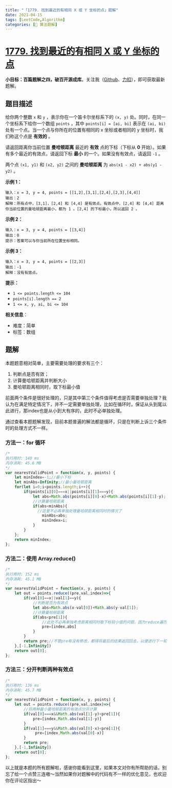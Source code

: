 ```yaml
---
title: "「1779. 找到最近的有相同 X 或 Y 坐标的点」题解"
date: 2021-04-15
tags: [LeetCode,Algorithm]
categories: [📝 算法题解]
---
```


# [1779. 找到最近的有相同 X 或 Y 坐标的点](https://leetcode-cn.com/problems/find-nearest-point-that-has-the-same-x-or-y-coordinate/)

**小目标：百篇题解之四，破百开源成库**。关注我（[Github](https://github.com/KimYangOfCat)、[力扣](https://leetcode-cn.com/u/kimyang/)），即可获取最新题解。

## 题目描述

给你两个整数 `x` 和 `y` ，表示你在一个笛卡尔坐标系下的 `(x, y)` 处。同时，在同一个坐标系下给你一个数组 `points` ，其中 `points[i] = [ai, bi]` 表示在 `(ai, bi)` 处有一个点。当一个点与你所在的位置有相同的 x 坐标或者相同的 y 坐标时，我们称这个点是 **有效的** 。

请返回距离你当前位置 **曼哈顿距离** 最近的 **有效** 点的下标（下标从 **0** 开始）。如果有多个最近的有效点，请返回下标 **最小** 的一个。如果没有有效点，请返回 `-1` 。

两个点 `(x1, y1)` 和 `(x2, y2)` 之间的 **曼哈顿距离** 为 `abs(x1 - x2) + abs(y1 - y2)` 。<!-- more -->

 

**示例 1：**

```
输入：x = 3, y = 4, points = [[1,2],[3,1],[2,4],[2,3],[4,4]]
输出：2
解释：所有点中，[3,1]，[2,4] 和 [4,4] 是有效点。有效点中，[2,4] 和 [4,4] 距离你当前位置的曼哈顿距离最小，都为 1 。[2,4] 的下标最小，所以返回 2 。
```

**示例 2：**

```
输入：x = 3, y = 4, points = [[3,4]]
输出：0
提示：答案可以与你当前所在位置坐标相同。
```

**示例 3：**

```
输入：x = 3, y = 4, points = [[2,3]]
输出：-1
解释：没有有效点。
```

 

**提示：**

- `1 <= points.length <= 104`
- `points[i].length == 2`
- `1 <= x, y, ai, bi <= 104`

**相关信息**：

+ 难度：简单
+ 标签：数组

## 题解

本题题意相对简单，主要需要处理的要求有三个：

1. 判断点是否有效；
2. 计算曼哈顿距离并判断大小
3. 曼哈顿距离相同时，取下标最小值

前面两个条件是很好处理的，只是其中第三个条件值得考虑是否需要单独处理？我认为在满足特定情况下，并不一定需要单独处理，比如在循环时，保证从头到尾以此进行，那index也是从小到大有序的，此时不必单独处理。

通过查看本题题解发现，目前本题普遍的解法都是循环，只是在判断上诉三个条件时的处理方式不一样。

### 方法一：for 循环

```javascript
/*
执行用时: 140 ms
内存消耗: 45.6 MB
*/
var nearestValidPoint = function(x, y, points) {
    let minIndex=-1;//最小下标
    let minAbs=Infinity;//最小曼哈顿距离
    for(let i=0;i<points.length;i++){
        if(points[i][0]===x||points[i][1]===y){
            let abs=Math.abs(points[i][0]-x)+Math.abs(points[i][1]-y);
            //计算曼哈顿距离
            if(abs<minAbs){
              //这里不必再单独处理曼哈顿距离相同时的情况了
                minAbs=abs;
                minIndex=i;
            }
        }
    };
    return minIndex;
};
```

### 方法二：使用 Array.reduce()  

```javascript
/*
执行用时: 152 ms
内存消耗: 45.1 MB
*/
var nearestValidPoint = function(x, y, points) {
    let out = points.reduce((pre,val,index)=>{
        if(val[0]==x||val[1]==y){
            //判断是否为有效点
            let abs=Math.abs(x-val[0])+Math.abs(y-val[1]);
            //计算曼哈顿距离
            if(abs<pre[1]){
                //此处不必再单独考虑距离相同时取下标较小值的问题，因为reduce遍历数组是从头向尾遍历的
                pre=[index,abs]
            }  
        }
        return pre;//不管pre有没有修改，都得将最后的结果返回回去，以便进行下一轮时pre有值。
    },[-1,Infinity])
    return out[0];
};
```

### 方法三：分开判断两种有效点

```javascript
/*
执行用时: 136 ms
内存消耗: 45.7 MB
*/
var nearestValidPoint = function(x, y, points) {
    let out = points.reduce((pre,val,index)=>{
        //将两种最小曼哈顿距离的有效点分开计算
        if(val[0]===x&&Math.abs(val[1]-y)<pre[1]){
            pre=[index,Math.abs(val[1]-y)] 
        }
        if(val[1]===y&&Math.abs(val[0]-x)<pre[1]){
             pre=[index,Math.abs(val[0]-x)]
        }
        return pre;
    },[-1,Infinity])
    return out[0];
};
```

以上就是本题的所有题解啦，感谢你能看到这里，如果本文对你有所帮助的话，别忘了给一个点赞三连嗷～当然如果你对题解中的代码有不一样的优化意见，也欢迎你在评论区指出～

